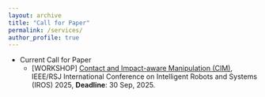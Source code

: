 ```yaml
---
layout: archive
title: "Call for Paper"
permalink: /services/
author_profile: true
---
```


* Current Call for Paper
  * [WORKSHOP] [Contact and Impact-aware Manipulation (CIM)](https://cim-workshop.github.io/), IEEE/RSJ International Conference on Intelligent Robots and Systems (IROS) 2025, <b>Deadline</b>: 30 Sep, 2025.

